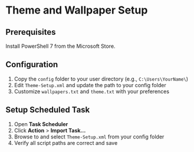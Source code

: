 # Theme and Wallpaper Setup

## Prerequisites

Install PowerShell 7 from the Microsoft Store.

## Configuration

1. Copy the `config` folder to your user directory (e.g., `C:\Users\YourName\`)
2. Edit `Theme-Setup.xml` and update the path to your config folder
3. Customize `wallpapers.txt` and `theme.txt` with your preferences

## Setup Scheduled Task

1. Open **Task Scheduler**
2. Click **Action** > **Import Task...**
3. Browse to and select `Theme-Setup.xml` from your config folder
4. Verify all script paths are correct and save
